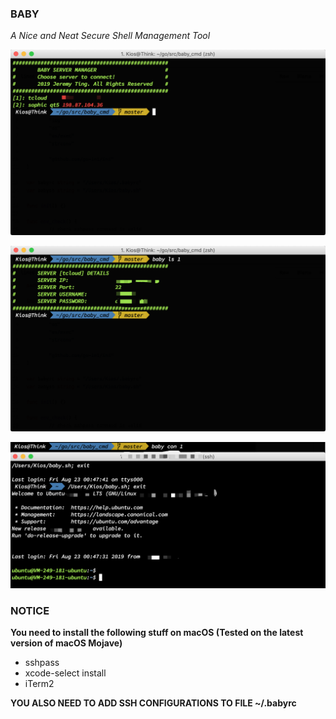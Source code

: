 ### BABY

_A Nice and Neat Secure Shell Management Tool_

![](https://raw.githubusercontent.com/cyber-prog0x/baby/master/img/img_0.png)

![](https://raw.githubusercontent.com/cyber-prog0x/baby/master/img/img_1.png)

![](https://raw.githubusercontent.com/cyber-prog0x/baby/master/img/img_2.png)

### NOTICE
**You need to install the following stuff on macOS (Tested on the latest version of macOS Mojave)**
- sshpass
- xcode-select install
- iTerm2

**YOU ALSO NEED TO ADD SSH CONFIGURATIONS TO FILE ~/.babyrc**

